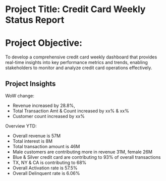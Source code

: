 
# Project Title: Credit Card Weekly Status Report


# Project Objective:
To develop a comprehensive credit card weekly dashboard that provides real-time insights into key performance metrics and trends, enabling stakeholders to monitor and analyze credit card operations effectively.






## Project Insights

WoW change:

* Revenue increased by 28.8%,
* Total Transaction Amt & Count increased by xx% & xx%
* Customer count increased by xx%

Overview YTD:
* Overall revenue is 57M
* Total interest is 8M
* Total transaction amount is 46M
* Male customers are contributing more in revenue 31M, female 26M
* Blue & Silver credit card are contributing to 93% of overall transactions
* TX, NY & CA is contributing to 68%
* Overall Activation rate is 57.5%
* Overall Delinquent rate is 6.06%
